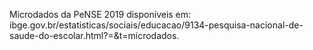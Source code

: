 Microdados da PeNSE 2019 disponíveis em: ibge.gov.br/estatisticas/sociais/educacao/9134-pesquisa-nacional-de-saude-do-escolar.html?=&t=microdados.

